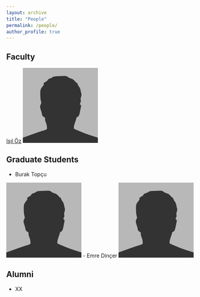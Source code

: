 ```yaml
---
layout: archive
title: "People"
permalink: /people/
author_profile: true
---
```


Faculty
---

[Işıl Öz](https://www.linkedin.com/in/isiloz/)
<img src='/images/bio-photo.jpg'>

Graduate Students
---

- Burak Topçu
<img src='/images/bio-photo.jpg'>
- Emre Dinçer
<img src='/images/bio-photo.jpg'>

Alumni
---

- XX

